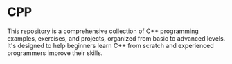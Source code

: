 # CPP
This repository is a comprehensive collection of C++ programming examples, exercises, and projects, organized from basic to advanced levels. It's designed to help beginners learn C++ from scratch and experienced programmers improve their skills.
